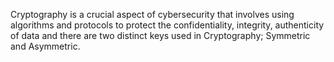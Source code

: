 Cryptography is a crucial aspect of cybersecurity that involves using algorithms and protocols to protect the confidentiality, integrity, authenticity of data and there are two distinct keys used in Cryptography; Symmetric and Asymmetric.
